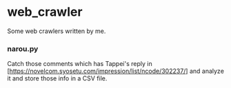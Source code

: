 # web_crawler
Some web crawlers written by me.

### narou.py
Catch those comments which has Tappei's reply in [https://novelcom.syosetu.com/impression/list/ncode/302237/] and analyze it and store those info in a CSV file.  

### 
